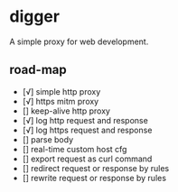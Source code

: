 # digger

A simple proxy for web development.

## road-map
- [√] simple http proxy
- [√] https mitm proxy
- [] keep-alive http proxy
- [√] log http request and response
- [√] log https request and response
- [] parse body
- [] real-time custom host cfg
- [] export request as curl command
- [] redirect request or response by rules
- [] rewrite request or response by rules
